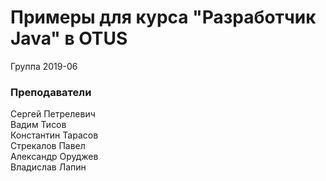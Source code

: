 ﻿# Примеры для курса "Разработчик Java" в OTUS

Группа 2019-06

### Преподаватели
Сергей Петрелевич<br>
Вадим Тисов<br>
Константин Тарасов<br>
Стрекалов Павел<br>
Александр Оруджев<br>
Владислав Лапин

